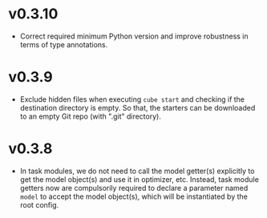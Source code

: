 # v0.3.10

- Correct required minimum Python version and improve robustness in terms of type annotations.

# v0.3.9

- Exclude hidden files when executing `cube start` and checking if the destination directory is empty. So that, the starters can be downloaded to an empty Git repo (with ".git" directory).

# v0.3.8

- In task modules, we do not need to call the model getter(s) explicitly to get the model object(s) and use it in optimizer, etc. Instead, task module getters now are compulsorily required to declare a parameter named `model` to accept the model object(s), which will be instantiated by the root config.
